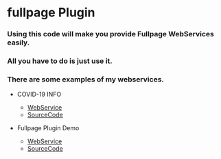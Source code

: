 # fullpage Plugin
### Using this code will make you provide Fullpage WebServices easily.<br>
### All you have to do is just use it.<br>
### There are some examples of my webservices.<br>



* COVID-19 INFO
  - [WebService](http://jrw9215.dothome.co.kr/covid19/html/covid19.html)
  - [SourceCode](https://github.com/Blanc-et-noir/COVID-19-INFO/tree/main/covid19)

* Fullpage Plugin Demo
  - [WebService](https://www.google.co.kr/webhp)
  - [SourceCode](http://jrw9215.dothome.co.kr/covid19.html)
